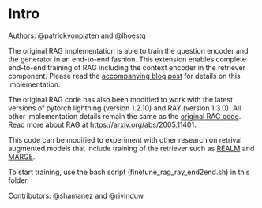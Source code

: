 # Intro
Authors: @patrickvonplaten and @lhoestq


The original RAG implementation is able to train the question encoder and the generator in an end-to-end fashion. 
This extension enables complete end-to-end training of RAG including the context encoder in the retriever component. 
Please read the [accompanying blog post](https://shamanesiri.medium.com/how-to-finetune-the-entire-rag-architecture-including-dpr-retriever-4b4385322552) for details on this implementation.

The original RAG code has also been modified to work with the latest versions of pytorch lightning (version 1.2.10) and RAY (version 1.3.0). All other implementation details remain the same as the [original RAG code](https://github.com/huggingface/transformers/tree/master/examples/research_projects/rag).
Read more about RAG  at https://arxiv.org/abs/2005.11401.

This code can be modified to experiment with other research on retrival augmented models that include training of the retriever such as [REALM](https://arxiv.org/abs/2002.08909) and [MARGE](https://arxiv.org/abs/2006.15020). 

To start training, use the bash script (finetune_rag_ray_end2end.sh) in this folder. 


Contributors: @shamanez and @rivinduw
